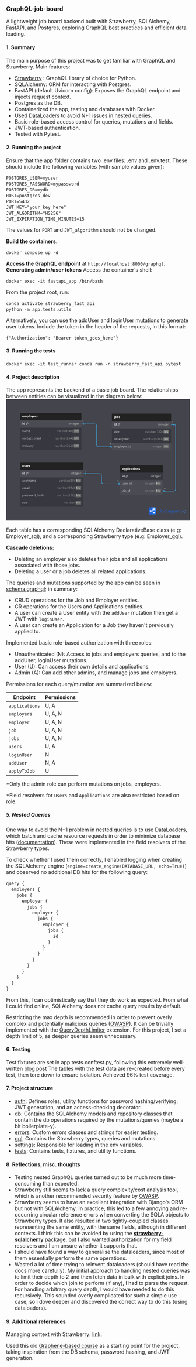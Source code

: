 ### GraphQL-job-board

A lightweight job board backend built with Strawberry, SQLAlchemy, FastAPI, and Postgres, exploring GraphQL best practices and efficient data loading.

#### 1. Summary

The main purpose of this project was to get familiar with GraphQL and Strawberry.
Main features:

- [Strawberry](https://strawberry.rocks/) : GraphQL library of choice for Python.
- SQLAlchemy: ORM for interacting with Postgres.
- FastAPI (default Uvicorn config): Exposes the GraphQL endpoint and injects request context.
- Postgres as the DB.
- Containerized the app, testing and databases with Docker.
- Used DataLoaders to avoid N+1 issues in nested queries.
- Basic role-based access control for queries, mutations and fields.
- JWT-based authentication.
- Tested with Pytest.

#### 2. Running the project

Ensure that the app folder contains two .env files: .env and .env.test. These should include the following variables (with sample values given):

```
POSTGRES_USER=myuser
POSTGRES_PASSWORD=mypassword
POSTGRES_DB=mydb
HOST=postgres_dev
PORT=5432
JWT_KEY="your_key_here"
JWT_ALGORITHM="HS256"
JWT_EXPIRATION_TIME_MINUTES=15
```

The values for `PORT` and `JWT_algorithm` should not be changed.

**Build the containers.**

```
docker compose up -d
```

**Access the GraphQL endpoint** at `http://localhost:8000/graphql`.
**Generating admin/user tokens**
Access the container's shell:

```
docker exec -it fastapi_app /bin/bash
```

From the project root, run:

```
conda activate strawberry_fast_api
python -m app.tests.utils
```

Alternatively, you can use the addUser and loginUser mutations to generate user tokens.
Include the token in the header of the requests, in this format:

```
{"Authorization": "Bearer token_goes_here"}
```

#### 3. Running the tests

```
docker exec -it test_runner conda run -n strawberry_fast_api pytest
```

#### 4. Project description

The app represents the backend of a basic job board. The relationships between entities can be visualized in the diagram below:
![Database schema](./db_schema.png)

Each table has a corresponding SQLAlchemy DeclarativeBase class (e.g: Employer_sql), and a corresponding Strawberry type (e.g: Employer_gql).

**Cascade deletions:**

- Deleting an employer also deletes their jobs and all applications associated with those jobs.
- Deleting a user or a job deletes all related applications.

The queries and mutations supported by the app can be seen in [schema.graphql](./schema.graphql); in summary:

- CRUD operations for the Job and Employer entities.
- CR operations for the Users and Applications entities.
- A user can create a User entity with the `addUser` mutation then get a JWT with `loginUser`.
- A user can create an Application for a Job they haven't previously applied to.

Implemented basic role-based authorization with three roles:

- Unauthenticated (N): Access to jobs and employers queries, and to the addUser, loginUser mutations.
- User (U): Can access their own details and applications.
- Admin (A): Can add other admins, and manage jobs and employers.

Permissions for each query/mutation are summarized below:

| **Endpoint**   | **Permissions** |
| -------------- | --------------- |
| `applications` | U, A            |
| `employers`    | U, A, N         |
| `employer`     | U, A, N         |
| `job`          | U, A, N         |
| `jobs`         | U, A, N         |
| `users`        | U, A            |
| `loginUser`    | N               |
| `addUser`      | N, A            |
| `applyToJob`   | U               |

\*Only the admin role can perform mutations on jobs, employers.

\*Field resolvers for `Users` and `Applications` are also restricted based on role.

##### 5. Nested Queries

One way to avoid the N+1 problem in nested queries is to use DataLoaders, which batch and cache resource requests in order to minimize database hits ([documentation](https://strawberry.rocks/docs/guides/dataloaders#importing-data-into-cache)). These were implemented in the field resolvers of the Strawberry types.

To check whether I used them correctly, I enabled logging when creating the SQLAlchemy engine (`engine=create_engine(DATABASE_URL, echo=True)`) and observed no additional DB hits for the following query:

```
query {
  employers {
    jobs {
      employer {
        jobs {
          employer {
            jobs {
              employer {
                jobs {
                  id
                }
              }
            }
          }
        }
      }
    }
  }
}
```

From this, I can optimistically say that they do work as expected. From what I could find online, SQLAlchemy does not cache query results by default.

Restricting the max depth is recommended in order to prevent overly complex and potentially malicious queries ([OWASP](https://cheatsheetseries.owasp.org/cheatsheets/GraphQL_Cheat_Sheet.html#query-limiting-depth-amount)). It can be trivially implemented with the [QueryDepthLimiter](https://strawberry.rocks/docs/extensions/query-depth-limiter) extension. For this project, I set a depth limit of 5, as deeper queries seem unnecessary.

#### 6. Testing

Test fixtures are set in app.tests.conftest.py, following this extremely well-written [blog post](https://pytest-with-eric.com/api-testing/pytest-api-testing-2/)
The tables with the test data are re-created before every test, then tore down to ensure isolation. Achieved 96% test coverage.

#### 7. Project structure

- [auth](./app/auth): Defines roles, utility functions for password hashing/verifying, JWT generation, and an access-checking decorator.
- [db](./app/db): Contains the SQLAlchemy models and repository classes that contain the db operations required by the mutations/queries (maybe a bit boilerplate-y).
- [errors](./app/errors): Custom errors classes and strings for easier testing.
- [gql](./app/gql): Contains the Strawberry types, queries and mutations.
- [settings](./app/settings): Responsible for loading in the env variables.
- [tests](./app/tests): Contains tests, fixtures, and utility functions.

#### 8. Reflections, misc. thoughts

- Testing nested GraphQL queries turned out to be much more time-consuming than expected.
- Strawberry still seems to lack a query complexity/cost analysis tool, which is another recommended security feature by [OWASP](https://cheatsheetseries.owasp.org/cheatsheets/GraphQL_Cheat_Sheet.html#query-cost-analysis).
- Strawberry seems to have an excellent integration with Django's ORM but not with SQLAlchemy. In practice, this led to a few annoying and re-occurring circular reference errors when converting the SQLA objects to Strawberry types. It also resulted in two tightly-coupled classes representing the same entity, with the same fields, although in different contexts. I think this can be avoided by using the **[strawberry-sqlalchemy](https://github.com/strawberry-graphql/strawberry-sqlalchemy)** package, but I also wanted authorization for my field resolvers and I am unsure whether it supports that.
- I should have found a way to generalise the dataloaders, since most of them essentially perform the same operations.
- Wasted a lot of time trying to reinvent dataloaders (should have read the docs more carefully). My initial approach to handling nested queries was to limit their depth to 2 and then fetch data in bulk with explicit joins. In order to decide which join to perform (if any), I had to parse the request. For handling arbitrary query depth, I would have needed to do this recursively. This sounded overly complicated for such a simple use case, so I dove deeper and discovered the correct way to do this (using dataloaders).

#### 9. Additional references

Managing context with Strawberry: [link](https://www.ricdelgado.com/articles/17-building-fastapi-strawberry-nextjs-rsc-pt3/).

Used this old [Graphene-based course](https://www.udemy.com/course/building-graphql-apis-with-python/#overview) as a starting point for the project, taking inspiration from the DB schema, password hashing, and JWT generation.
